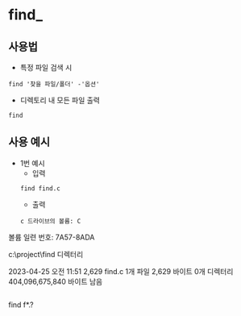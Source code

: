 # find_

## 사용법
* 특정 파일 검색 시
```
find '찾을 파일/폴더' -'옵션'
```

* 디렉토리 내 모든 파일 출력
```
find
```

## 사용 예시
* 1번 예시
  * 입력
  ```
  find find.c
  ```
  * 출력
  ```
  c 드라이브의 볼륨: C
 볼륨 일련 번호: 7A57-8ADA

 c:\project\find 디렉터리

2023-04-25  오전 11:51             2,629 find.c
               1개 파일               2,629 바이트
               0개 디렉터리  404,096,675,840 바이트 남음

  ```
  ```
find f*.?
```
